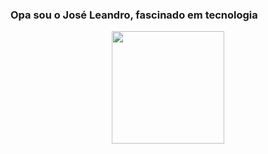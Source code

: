### Opa sou o José Leandro, fascinado em tecnologia

<div align="center">
  <a href="https://github.com/Jleandrobr">
  <img height="180em" src="https://github-readme-stats.vercel.app/api?username=Jleandrobr&show_icons=true&theme=dark&include_all_commits=true&count_private=true"/>
</div>

<!--
**Jleandrobr/Jleandrobr** is a ✨ _special_ ✨ repository because its `README.md` (this file) appears on your GitHub profile.

Here are some ideas to get you started:

- 🔭 I’m currently working on ...
- 🌱 I’m currently learning ...
- 👯 I’m looking to collaborate on ...
- 🤔 I’m looking for help with ...
- 💬 Ask me about ...
- 📫 How to reach me: ...
- 😄 Pronouns: ...
- ⚡ Fun fact: ...
-->
